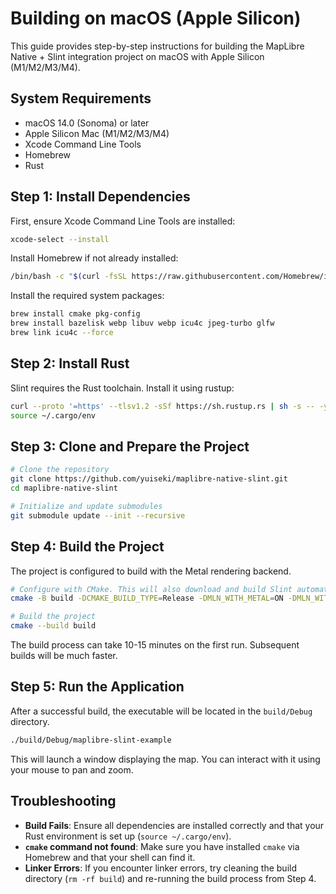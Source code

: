 # Building on macOS (Apple Silicon)

This guide provides step-by-step instructions for building the MapLibre Native + Slint integration project on macOS with Apple Silicon (M1/M2/M3/M4).

## System Requirements

- macOS 14.0 (Sonoma) or later
- Apple Silicon Mac (M1/M2/M3/M4)
- Xcode Command Line Tools
- Homebrew
- Rust

## Step 1: Install Dependencies

First, ensure Xcode Command Line Tools are installed:

```bash
xcode-select --install
```

Install Homebrew if not already installed:

```bash
/bin/bash -c "$(curl -fsSL https://raw.githubusercontent.com/Homebrew/install/HEAD/install.sh)"
```

Install the required system packages:

```bash
brew install cmake pkg-config
brew install bazelisk webp libuv webp icu4c jpeg-turbo glfw
brew link icu4c --force
```

## Step 2: Install Rust

Slint requires the Rust toolchain. Install it using rustup:

```bash
curl --proto '=https' --tlsv1.2 -sSf https://sh.rustup.rs | sh -s -- -y
source ~/.cargo/env
```

## Step 3: Clone and Prepare the Project

```bash
# Clone the repository
git clone https://github.com/yuiseki/maplibre-native-slint.git
cd maplibre-native-slint

# Initialize and update submodules
git submodule update --init --recursive
```

## Step 4: Build the Project

The project is configured to build with the Metal rendering backend.

```bash
# Configure with CMake. This will also download and build Slint automatically.
cmake -B build -DCMAKE_BUILD_TYPE=Release -DMLN_WITH_METAL=ON -DMLN_WITH_OPENGL=OFF -G Xcode .

# Build the project
cmake --build build
```

The build process can take 10-15 minutes on the first run. Subsequent builds will be much faster.

## Step 5: Run the Application

After a successful build, the executable will be located in the `build/Debug` directory.

```bash
./build/Debug/maplibre-slint-example
```

This will launch a window displaying the map. You can interact with it using your mouse to pan and zoom.

## Troubleshooting

- **Build Fails**: Ensure all dependencies are installed correctly and that your Rust environment is set up (`source ~/.cargo/env`).
- **`cmake` command not found**: Make sure you have installed `cmake` via Homebrew and that your shell can find it.
- **Linker Errors**: If you encounter linker errors, try cleaning the build directory (`rm -rf build`) and re-running the build process from Step 4.
